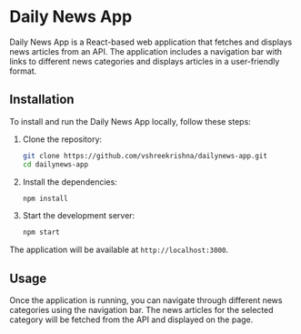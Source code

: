 # Daily News App

Daily News App is a React-based web application that fetches and displays news articles from an API. The application includes a navigation bar with links to different news categories and displays articles in a user-friendly format.


## Installation

To install and run the Daily News App locally, follow these steps:

1. Clone the repository:
    ```bash
    git clone https://github.com/vshreekrishna/dailynews-app.git
    cd dailynews-app
    ```

2. Install the dependencies:
    ```bash
    npm install
    ```

3. Start the development server:
    ```bash
    npm start
    ```

The application will be available at `http://localhost:3000`.

## Usage

Once the application is running, you can navigate through different news categories using the navigation bar. The news articles for the selected category will be fetched from the API and displayed on the page.

